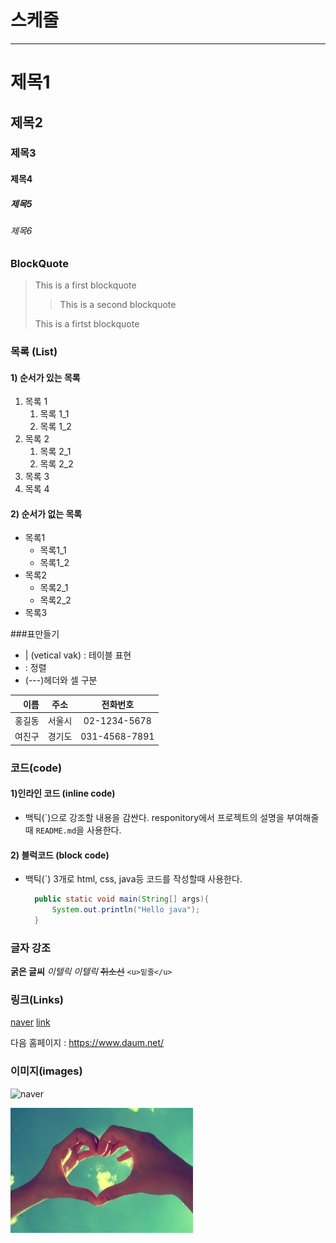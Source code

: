 # 스케줄

---

# 제목1

## 제목2

### 제목3

#### 제목4

##### 제목5

###### 제목6

### BlockQuote

> This is a first blockquote
>
> > This is a second blockquote
>
> This is a firtst blockquote

### 목록 (List)

#### 1) 순서가 있는 목록

1. 목록 1
   1. 목록 1_1
   2. 목록 1_2
2. 목록 2
   1. 목록 2_1
   2. 목록 2_2
3. 목록 3
4. 목록 4

#### 2) 순서가 없는 목록

- 목록1
  - 목록1_1
  - 목록1_2
- 목록2
  - 목록2_1
  - 목록2_2
- 목록3

###표만들기

- | (vetical vak) : 테이블 표현
- : 정렬
- (---)헤더와 셀 구분

|   이름 |  주소  |   전화번호    |
| -----: | :----: | :-----------: |
| 홍길동 | 서울시 | 02-1234-5678  |
| 여진구 | 경기도 | 031-4568-7891 |

### 코드(code)

#### 1)인라인 코드 (inline code)

- 백틱(\`)으로 강조할 내용을 감싼다.
  responitory에서 프로젝트의 설명을 부여해줄때 `README.md`을 사용한다.

#### 2) 블럭코드 (block code)

- 백틱(`) 3개로 html, css, java등 코드를 작성할때 사용한다.

  ```java
    public static void main(String[] args){
        System.out.println("Hello java");
    }
  ```

### 글자 강조

**굵은 글씨**
_이텔릭_
_이텔릭_
~~취소선~~
`<u>밑줄</u>`

### 링크(Links)

[naver](https://www.naver.com/)
[link](a.txt)

다음 홈페이지 : <https://www.daum.net/>

### 이미지(images)

![naver](https://s.pstatic.net/static/www/mobile/edit/20221214/cropImg_728x360_112955548973432846.jpeg)

![box](images/mobile.jpg)
